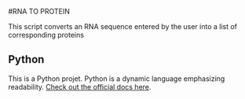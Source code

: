 #RNA TO PROTEIN

This script converts an RNA sequence entered by the user into a list of corresponding proteins

## Python

This is a Python projet.
Python is a dynamic language emphasizing readability.
[Check out the official docs here](https://www.python.org/).